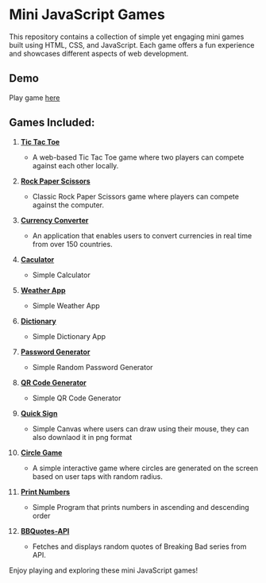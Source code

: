 # Mini JavaScript Games

This repository contains a collection of simple yet engaging mini games built using HTML, CSS, and JavaScript. Each game offers a fun experience and showcases different aspects of web development.

## Demo
Play game [here](https://mini-projects-js-git-main-ubednamas-projects.vercel.app/)

## Games Included:

1. [**Tic Tac Toe**](/tic-tac-toe)
   - A web-based Tic Tac Toe game where two players can compete against each other locally.

2. [**Rock Paper Scissors**](/rockpaperscissors)
   - Classic Rock Paper Scissors game where players can compete against the computer.

3. [**Currency Converter**](/currency-converter)
   - An application that enables users to convert currencies in real time from over 150 countries.

4. [**Caculator**](/Caculator)
   - Simple Calculator

5. [**Weather App**](/Weather-App)
   - Simple Weather App
     
6. [**Dictionary**](/Dictionary-App)
   - Simple Dictionary App

7. [**Password Generator**](/Password-Generator)
   - Simple Random Password Generator

8. [**QR Code Generator**](/QR-Code-Generator)
   - Simple QR Code Generator
     
9. [**Quick Sign**](/Quick%20Sign)
   - Simple Canvas where users can draw using their mouse, they can also downlaod it in png format

10. [**Circle Game**](/circle-game)
      - A simple interactive game where circles are generated on the screen based on user taps with random radius.

11. [**Print Numbers**](/Print-Numbers)
      - Simple Program that prints numbers in ascending and descending order

12. [**BBQuotes-API**](/BBQuotes-API)
    - Fetches and displays random quotes of Breaking Bad series from API.


Enjoy playing and exploring these mini JavaScript games!
